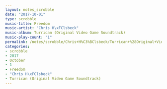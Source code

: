 ```yaml
---
layout: notes_scrobble
date: "2017-10-01"
type: scrobble
music-title: Freedom
music-artist: "Chris H\xFClsbeck"
music-album: Turrican (Original Video Game Soundtrack)
music-play-count: "1"
permalink: /notes/scrobble/Chris+H%C3%BClsbeck/Turrican+%28Original+Video+Game+Soundtrack%29/9d71a76b5f5dd75c9b7b9ce0f050905df401abd6.html
categories:
- scrobble
- 2017
- October
- 1
- Freedom
- "Chris H\xFClsbeck"
- Turrican (Original Video Game Soundtrack)
---
```

